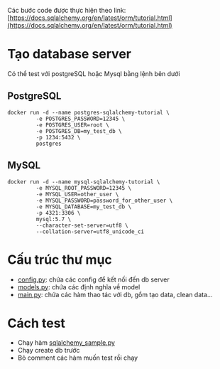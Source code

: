Các bước code được thực hiện theo link: [https://docs.sqlalchemy.org/en/latest/orm/tutorial.html](https://docs.sqlalchemy.org/en/latest/orm/tutorial.html)

# Tạo database server

Có thể test với postgreSQL hoặc Mysql bằng lệnh bên dưới

## PostgreSQL

```shell
docker run -d --name postgres-sqlalchemy-tutorial \
		 -e POSTGRES_PASSWORD=12345 \
		 -e POSTGRES_USER=root \
		 -e POSTGRES_DB=my_test_db \
		 -p 1234:5432 \
		 postgres
```         

## MySQL

```shell
docker run -d --name mysql-sqlalchemy-tutorial \
         -e MYSQL_ROOT_PASSWORD=12345 \
         -e MYSQL_USER=other_user \
         -e MYSQL_PASSWORD=password_for_other_user \
         -e MYSQL_DATABASE=my_test_db \
         -p 4321:3306 \
         mysql:5.7 \
         --character-set-server=utf8 \
         --collation-server=utf8_unicode_ci
```

# Cấu trúc thư mục

- [config.py](config.py): chứa các config để kết nối đến db server
- [models.py](models.py): chứa các định nghĩa về model
- [main.py](main.py): chứa các hàm thao tác với db, gồm tạo data, clean data...


# Cách test
- Chạy hàm [sqlalchemy_sample.py](sqlalchemy_sample.py)
- Chạy create db trước
- Bỏ comment các hàm muốn test rồi chạy